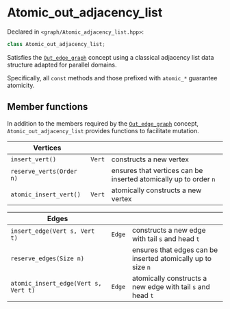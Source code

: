 
# Atomic_out_adjacency_list

Declared in `<graph/Atomic_adjacency_list.hpp>`:
```c++
class Atomic_out_adjacency_list;
```

Satisfies the [`Out_edge_graph`](Out_edge_graph.md) concept using a classical adjacency list data structure adapted for parallel domains.

Specifically, all `const` methods and those prefixed with `atomic_*` guarantee atomicity.

## Member functions

In addition to the members required by the [`Out_edge_graph`](Out_edge_graph.md) concept, `Atomic_out_adjacency_list` provides functions to facilitate mutation.

| Vertices | | |
|------------------|-|-|
| `insert_vert()` | `Vert` | constructs a new vertex |
| `reserve_verts(Order n)` | | ensures that vertices can be inserted atomically up to order `n` |
| `atomic_insert_vert()` | `Vert` | atomically constructs a new vertex |

| Edges | | |
|------------------|-|-|
| `insert_edge(Vert s, Vert t)` | `Edge` | constructs a new edge with tail `s` and head `t` |
| `reserve_edges(Size n)` | | ensures that edges can be inserted atomically up to size `n` |
| `atomic_insert_edge(Vert s, Vert t)` | `Edge` | atomically constructs a new edge with tail `s` and head `t` |
